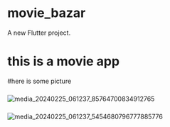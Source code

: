 # movie_bazar

A new Flutter project.

# this is a movie app
#here is some picture 
   ###
![media_20240225_061237_85764700834912765](https://github.com/Masumraj1/movie_bazar/assets/141552007/26e0eb21-a6eb-4587-8b79-58f4bd35eb59)
  #####
![media_20240225_061237_5454680796777885776](https://github.com/Masumraj1/movie_bazar/assets/141552007/12a08ddd-9251-427f-8f96-a9759f4d22e2)


